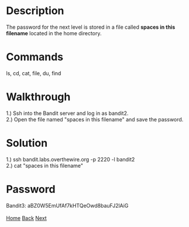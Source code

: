 # Description
The password for the next level is stored in a file called **spaces in this filename** located in the home directory.
# Commands
ls, cd, cat, file, du, find
# Walkthrough
1.) Ssh into the Bandit server and log in as bandit2. <br />
2.) Open the file named "spaces in this filename" and save the password.
# Solution
1.) ssh bandit.labs.overthewire.org -p 2220 -l bandit2 <br />
2.) cat "spaces in this filename"
# Password
Bandit3: aBZ0W5EmUfAf7kHTQeOwd8bauFJ2lAiG <br /> <br />
[Home](https://github.com/Spagoooti/OverTheWire-Bandit/blob/main/README.md) [Back](https://github.com/Spagoooti/OverTheWire-Bandit/blob/main/Bandit%201%20-%3E%202.md) [Next](https://github.com/Spagoooti/OverTheWire-Bandit/blob/main/Bandit%203%20-%3E%204.md)
